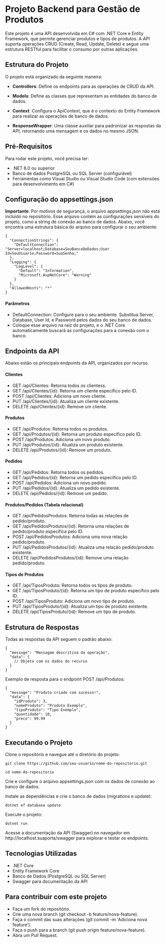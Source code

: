 # Projeto Backend para Gestão de Produtos
Este projeto é uma API desenvolvida em C# com .NET Core e Entity Framework, que permite gerenciar produtos e tipos de produtos. A API suporta operações CRUD (Create, Read, Update, Delete) e segue uma estrutura RESTful para facilitar o consumo por outras aplicações.

## Estrutura do Projeto
O projeto está organizado da seguinte maneira:

- **Controllers**: Define os endpoints para as operações de CRUD da API.

- **Models**: Define as classes que representam as entidades do banco de dados.

- **Context**: Configura o ApiContext, que é o contexto do Entity Framework para realizar as operações de banco de dados.

- **ResponseWrapper**: Uma classe auxiliar para padronizar as respostas da API, retornando uma mensagem e os dados no mesmo JSON.

## Pré-Requisitos
Para rodar este projeto, você precisa ter:

- .NET 6.0 ou superior
- Banco de dados PostgreSQL ou SQL Server (configurável)
- Ferramentas como Visual Studio ou Visual Studio Code (com extensões para desenvolvimento em C#)

## Configuração do appsettings.json
**Importante**: Por motivos de segurança, o arquivo appsettings.json não está incluído no repositório. Esse arquivo contém as configurações sensíveis do projeto, como a string de conexão ao banco de dados. Abaixo, você encontra uma estrutura básica do arquivo para configurar o seu ambiente:
```
{
  "ConnectionStrings": {
    "DefaultConnection": "Server=localhost;Database=SeuBancoDeDados;User Id=SeuUsuario;Password=SuaSenha;"
  },
  "Logging": {
    "LogLevel": {
      "Default": "Information",
      "Microsoft.AspNetCore": "Warning"
    }
  },
  "AllowedHosts": "*"
}
```
#### Parâmetros
- DefaultConnection: Configure para o seu ambiente. Substitua Server, Database, User Id, e Password pelos dados do seu banco de dados.
- Coloque esse arquivo na raiz do projeto, e o .NET Core automaticamente buscará as configurações para a conexão com o banco.

## Endpoints da API
Abaixo estão os principais endpoints da API, organizados por recurso.

#### Clientes
- GET /api/Clientes: Retorna todos os clientess.
- GET /api/Clientes/{id}: Retorna um cliente específico pelo ID.
- POST /api/Clientes: Adiciona um novo cliente.
- PUT /api/Clientes/{id}: Atualiza um cliente existente.
- DELETE /api/Clientes/{id}: Remove um cliente.

#### Produtos
- GET /api/Produtos: Retorna todos os produtos.
- GET /api/Produtos/{id}: Retorna um produto específico pelo ID.
- POST /api/Produtos: Adiciona um novo produto.
- PUT /api/Produtos/{id}: Atualiza um produto existente.
- DELETE /api/Produtos/{id}: Remove um produto.

#### Pedidos
- GET /api/Pedidos: Retorna todos os pedidos.
- GET /api/Pedidos/{id}: Retorna um pedido específico pelo ID.
- POST /api/Pedidos: Adiciona um novo pedido.
- PUT /api/Pedidos/{id}: Atualiza um pedido existente.
- DELETE /api/Pedidos/{id}: Remove um pedido.

#### Produtos/Pedidos (Tabela relacional)
- GET /api/PedidosProdutos: Retorna todas as relações de pedido/produto.
- GET /api/PedidosProdutos/{id}: Retorna uma relações de pedido/produto específica pelo ID.
- POST /api/PedidosProdutos: Adiciona uma nova relação pedido/produto.
- PUT /api/PedidosProdutos/{id}: Atualiza uma relação pedido/produto existente.
- DELETE /api/PedidosProdutos/{id}: Remove uma relação pedido/produto.

#### Tipos de Produtos
- GET /api/TiposProduto: Retorna todos os tipos de produto.
- GET /api/TiposProduto/{id}: Retorna um tipo de produto específico pelo ID.
- POST /api/TiposProduto: Adiciona um novo tipo de produto.
- PUT /api/TiposProduto/{id}: Atualiza um tipo de produto existente.
- DELETE /api/TiposProduto/{id}: Remove um tipo de produto.

## Estrutura de Respostas
Todas as respostas da API seguem o padrão abaixo:
```
{
  "message": "Mensagem descritiva da operação",
  "data": {
    // Objeto com os dados do recurso
  }
}
```
Exemplo de resposta para o endpoint POST /api/Produtos:
```
{
  "message": "Produto criado com sucesso!",
  "data": {
    "idProduto": 3,
    "nomeProduto": "Produto Exemplo",
    "tipoProduto": "Tipo Exemplo",
    "quantidade": 10,
    "preco": 99.99
  }
}
```

## Executando o Projeto
Clone o repositório e navegue até o diretório do projeto:
```
git clone https://github.com/seu-usuario/nome-do-repositorio.git
```
```
cd nome-do-repositorio
```
Crie e configure o arquivo appsettings.json com os dados de conexão ao banco de dados.

Instale as dependências e crie o banco de dados (migrations e update):
```
dotnet ef database update
```
Execute o projeto:
```
dotnet run
```
Acesse a documentação da API (Swagger) no navegador em http://localhost:suaporta/swagger para explorar e testar os endpoints.

## Tecnologias Utilizadas
- .NET Core
- Entity Framework Core
- Banco de Dados (PostgreSQL ou SQL Server)
- Swagger para documentação da API

## Para contribuir com este projeto
- Faça um fork do repositório.
- Crie uma nova branch (git checkout -b feature/nova-feature).
- Faça o commit das suas alterações (git commit -m 'Adiciona nova feature').
- Faça o push para a branch (git push origin feature/nova-feature).
- Abra um Pull Request.